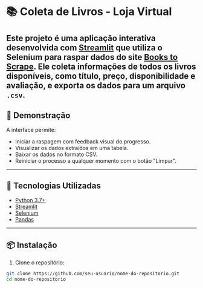 # 📚 Coleta de Livros - Loja Virtual
Este projeto é uma aplicação interativa desenvolvida com [Streamlit](https://streamlit.io/) que utiliza o Selenium para raspar dados do site [Books to Scrape](https://books.toscrape.com/). Ele coleta informações de todos os livros disponíveis, como título, preço, disponibilidade e avaliação, e exporta os dados para um arquivo `.csv`.
---
## 🚀 Demonstração
A interface permite:
- Iniciar a raspagem com feedback visual do progresso.
- Visualizar os dados extraídos em uma tabela.
- Baixar os dados no formato CSV.
- Reiniciar o processo a qualquer momento com o botão "Limpar".
---
## 🧰 Tecnologias Utilizadas
- [Python 3.7+](https://www.python.org/)
- [Streamlit](https://streamlit.io/)
- [Selenium](https://www.selenium.dev/)
- [Pandas](https://pandas.pydata.org/)
---
## 📦 Instalação
1. Clone o repositório:
```bash
git clone https://github.com/seu-usuario/nome-do-repositorio.git
cd nome-do-repositorio
